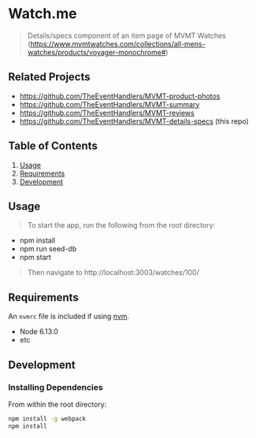 # Watch.me

> Details/specs component of an item page of MVMT Watches 
> (https://www.mvmtwatches.com/collections/all-mens-watches/products/voyager-monochrome#)

## Related Projects

  - https://github.com/TheEventHandlers/MVMT-product-photos
  - https://github.com/TheEventHandlers/MVMT-summary
  - https://github.com/TheEventHandlers/MVMT-reviews
  - https://github.com/TheEventHandlers/MVMT-details-specs (this repo)

## Table of Contents

1. [Usage](#Usage)
1. [Requirements](#requirements)
1. [Development](#development)

## Usage

> To start the app, run the following from the root directory:
- npm install
- npm run seed-db
- npm start
> Then navigate to http://localhost:3003/watches/100/

## Requirements

An `nvmrc` file is included if using [nvm](https://github.com/creationix/nvm).

- Node 6.13.0
- etc

## Development

### Installing Dependencies

From within the root directory:

```sh
npm install -g webpack
npm install
```

